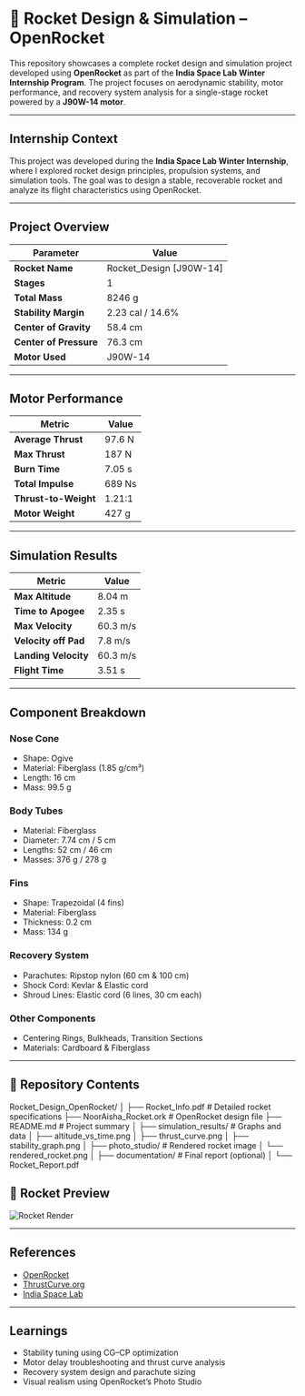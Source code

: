 # 🚀 Rocket Design & Simulation – OpenRocket

This repository showcases a complete rocket design and simulation project developed using **OpenRocket** as part of the **India Space Lab Winter Internship Program**. The project focuses on aerodynamic stability, motor performance, and recovery system analysis for a single-stage rocket powered by a **J90W-14 motor**.

---

##  Internship Context

This project was developed during the **India Space Lab Winter Internship**, where I explored rocket design principles, propulsion systems, and simulation tools. The goal was to design a stable, recoverable rocket and analyze its flight characteristics using OpenRocket.

---

##  Project Overview

| Parameter               | Value                      |
|------------------------|----------------------------|
| **Rocket Name**        | Rocket_Design [J90W-14]     |
| **Stages**             | 1                          |
| **Total Mass**         | 8246 g                     |
| **Stability Margin**   | 2.23 cal / 14.6%           |
| **Center of Gravity**  | 58.4 cm                    |
| **Center of Pressure** | 76.3 cm                    |
| **Motor Used**         | J90W-14                    |

---

##  Motor Performance

| Metric                 | Value                      |
|------------------------|----------------------------|
| **Average Thrust**     | 97.6 N                     |
| **Max Thrust**         | 187 N                      |
| **Burn Time**          | 7.05 s                     |
| **Total Impulse**      | 689 Ns                     |
| **Thrust-to-Weight**   | 1.21:1                     |
| **Motor Weight**       | 427 g                      |

---

##  Simulation Results

| Metric                 | Value                      |
|------------------------|----------------------------|
| **Max Altitude**       | 8.04 m                     |
| **Time to Apogee**     | 2.35 s                     |
| **Max Velocity**       | 60.3 m/s                   |
| **Velocity off Pad**   | 7.8 m/s                    |
| **Landing Velocity**   | 60.3 m/s                   |
| **Flight Time**        | 3.51 s                     |

---

##  Component Breakdown

### Nose Cone
- Shape: Ogive
- Material: Fiberglass (1.85 g/cm³)
- Length: 16 cm
- Mass: 99.5 g

### Body Tubes
- Material: Fiberglass
- Diameter: 7.74 cm / 5 cm
- Lengths: 52 cm / 46 cm
- Masses: 376 g / 278 g

### Fins
- Shape: Trapezoidal (4 fins)
- Material: Fiberglass
- Thickness: 0.2 cm
- Mass: 134 g

### Recovery System
- Parachutes: Ripstop nylon (60 cm & 100 cm)
- Shock Cord: Kevlar & Elastic cord
- Shroud Lines: Elastic cord (6 lines, 30 cm each)

### Other Components
- Centering Rings, Bulkheads, Transition Sections
- Materials: Cardboard & Fiberglass

---

## 📁 Repository Contents
Rocket_Design_OpenRocket/ │ ├── Rocket_Info.pdf               # Detailed rocket specifications ├── NoorAisha_Rocket.ork          # OpenRocket design file ├── README.md                     # Project summary │ ├── simulation_results/           # Graphs and data │   ├── altitude_vs_time.png │   ├── thrust_curve.png │   ├── stability_graph.png │ ├── photo_studio/                 # Rendered rocket image │   └── rendered_rocket.png │ ├── documentation/                # Final report (optional) │   └── Rocket_Report.pdf

## 📸 Rocket Preview

![Rocket Render](photo_studio/rendered_rocket.png)

---

##  References

- [OpenRocket](https://openrocket.info/)
- [ThrustCurve.org](https://www.thrustcurve.org/)
- [India Space Lab](https://indiaspacelab.in/)

---

##  Learnings

- Stability tuning using CG–CP optimization
- Motor delay troubleshooting and thrust curve analysis
- Recovery system design and parachute sizing
- Visual realism using OpenRocket’s Photo Studio




